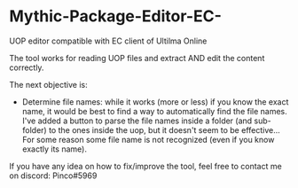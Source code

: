 # Mythic-Package-Editor-EC-
UOP editor compatible with EC client of Ultilma Online

The tool works for reading UOP files and extract AND edit the content correctly.

The next objective is:

- Determine file names: while it works (more or less) if you know the exact name, it would be best to find a way to automatically find the file names. 
I've added a button to parse the file names inside a folder (and sub-folder) to the ones inside the uop, but it doesn't seem to be effective...
For some reason some file name is not recognized (even if you know exactly its name).


If you have any idea on how to fix/improve the tool, feel free to contact me on discord: Pinco#5969
